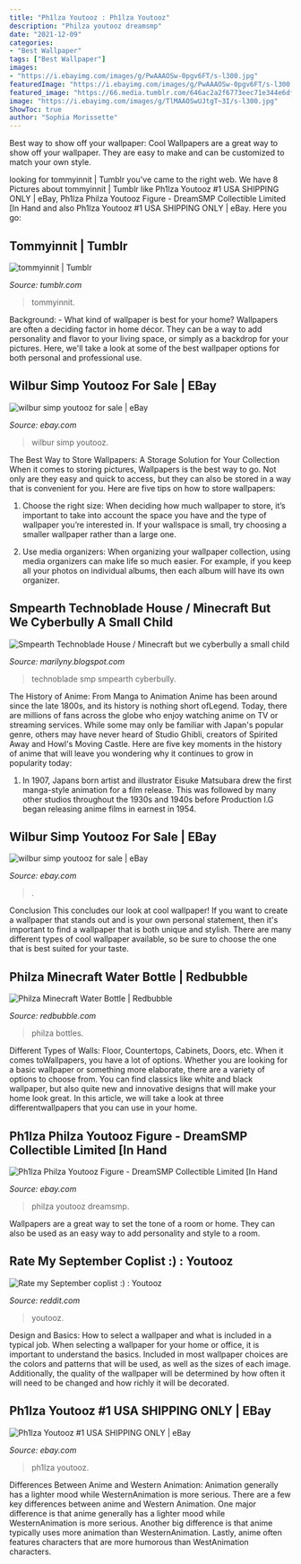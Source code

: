 ```yaml
---
title: "Ph1lza Youtooz : Ph1lza Youtooz"
description: "Philza youtooz dreamsmp"
date: "2021-12-09"
categories:
- "Best Wallpaper"
tags: ["Best Wallpaper"]
images:
- "https://i.ebayimg.com/images/g/PwAAAOSw-0pgv6FT/s-l300.jpg"
featuredImage: "https://i.ebayimg.com/images/g/PwAAAOSw-0pgv6FT/s-l300.jpg"
featured_image: "https://66.media.tumblr.com/646ac2a2f6773eec71e344e6df563ce2/d80cf88740a2c070-37/s400x600/619532f4ecc4f1f895358e596f56fa3da8a2bf2f.png"
image: "https://i.ebayimg.com/images/g/TlMAAOSwUJtgT~3I/s-l300.jpg"
ShowToc: true
author: "Sophia Morissette"
---
```



Best way to show off your wallpaper:
Cool Wallpapers are a great way to show off your wallpaper. They are easy to make and can be customized to match your own style.

	

		
looking for tommyinnit | Tumblr you've came to the right web. We have 8 Pictures about tommyinnit | Tumblr like Ph1lza Youtooz #1 USA SHIPPING ONLY | eBay, Ph1lza Philza Youtooz Figure - DreamSMP Collectible Limited [In Hand and also Ph1lza Youtooz #1 USA SHIPPING ONLY | eBay. Here you go:
		
    
## Tommyinnit | Tumblr

<img loading=lazy src="https://66.media.tumblr.com/646ac2a2f6773eec71e344e6df563ce2/d80cf88740a2c070-37/s400x600/619532f4ecc4f1f895358e596f56fa3da8a2bf2f.png" onerror="this.onerror=null;this.src='https://tse1.mm.bing.net/th?id=OIP.ilqhntrUdVRmxslOylhzPQAAAA&amp;pid=15.1';" alt="tommyinnit | Tumblr">

_Source: tumblr.com_

>tommyinnit. 

	

Background: - What kind of wallpaper is best for your home?
Wallpapers are often a deciding factor in home décor. They can be a way to add personality and flavor to your living space, or simply as a backdrop for your pictures. Here, we'll take a look at some of the best wallpaper options for both personal and professional use.

    
## Wilbur Simp Youtooz For Sale | EBay

<img loading=lazy src="https://i.ebayimg.com/thumbs/images/g/fUYAAOSwMbxgGGpm/s-l225.jpg" onerror="this.onerror=null;this.src='https://tse2.mm.bing.net/th?id=OIP._oHqsCVawLrToL5iR9VhUgAAAA&amp;pid=15.1';" alt="wilbur simp youtooz for sale | eBay">

_Source: ebay.com_

>wilbur simp youtooz. 

	

The Best Way to Store Wallpapers: A Storage Solution for Your Collection
When it comes to storing pictures, Wallpapers is the best way to go. Not only are they easy and quick to access, but they can also be stored in a way that is convenient for you. Here are five tips on how to store wallpapers:
1) Choose the right size: When deciding how much wallpaper to store, it’s important to take into account the space you have and the type of wallpaper you’re interested in. If your wallspace is small, try choosing a smaller wallpaper rather than a large one.

2) Use media organizers: When organizing your wallpaper collection, using media organizers can make life so much easier. For example, if you keep all your photos on individual albums, then each album will have its own organizer.

    
## Smpearth Technoblade House / Minecraft But We Cyberbully A Small Child

<img loading=lazy src="https://i.ytimg.com/vi/WyUm_Yn3uDI/maxresdefault.jpg" onerror="this.onerror=null;this.src='https://tse2.mm.bing.net/th?id=OIP.H_AulhMLIWTet2DUzKBB3AHaEK&amp;pid=15.1';" alt="Smpearth Technoblade House / Minecraft but we cyberbully a small child">

_Source: marilyny.blogspot.com_

>technoblade smp smpearth cyberbully. 

	

The History of Anime: From Manga to Animation
Anime has been around since the late 1800s, and its history is nothing short ofLegend. Today, there are millions of fans across the globe who enjoy watching anime on TV or streaming services. While some may only be familiar with Japan's popular genre, others may have never heard of Studio Ghibli, creators of Spirited Away and Howl's Moving Castle. Here are five key moments in the history of anime that will leave you wondering why it continues to grow in popularity today:
1) In 1907, Japans born artist and illustrator Eisuke Matsubara drew the first manga-style animation for a film release. This was followed by many other studios throughout the 1930s and 1940s before Production I.G began releasing anime films in earnest in 1954.

    
## Wilbur Simp Youtooz For Sale | EBay

<img loading=lazy src="https://i.ebayimg.com/thumbs/images/g/Sr8AAOSwYjdgKaPv/s-l225.jpg" onerror="this.onerror=null;this.src='https://tse2.mm.bing.net/th?id=OIP.Z0S5t4EeTG4PYbQJP7OVfwAAAA&amp;pid=15.1';" alt="wilbur simp youtooz for sale | eBay">

_Source: ebay.com_

>. 

	

Conclusion
This concludes our look at cool wallpaper! If you want to create a wallpaper that stands out and is your own personal statement, then it's important to find a wallpaper that is both unique and stylish. There are many different types of cool wallpaper available, so be sure to choose the one that is best suited for your taste.

    
## Philza Minecraft Water Bottle | Redbubble

<img loading=lazy src="https://ih1.redbubble.net/image.2382603349.2827/ur,water_bottle_metal_lid_on,square,600x600.2.jpg" onerror="this.onerror=null;this.src='https://tse2.mm.bing.net/th?id=OIP.rkRl4x44Sxb73yolAWZTCwHaHa&amp;pid=15.1';" alt="Philza Minecraft Water Bottle | Redbubble">

_Source: redbubble.com_

>philza bottles. 

	

Different Types of Walls: Floor, Countertops, Cabinets, Doors, etc.
When it comes toWallpapers, you have a lot of options. Whether you are looking for a basic wallpaper or something more elaborate, there are a variety of options to choose from. You can find classics like white and black wallpaper, but also quite new and innovative designs that will make your home look great. In this article, we will take a look at three differentwallpapers that you can use in your home.

    
## Ph1lza Philza Youtooz Figure - DreamSMP Collectible Limited [In Hand

<img loading=lazy src="https://i.ebayimg.com/images/g/PwAAAOSw-0pgv6FT/s-l300.jpg" onerror="this.onerror=null;this.src='https://tse4.mm.bing.net/th?id=OIP.-w2_FcWdc9GtjLHGED0QaAAAAA&amp;pid=15.1';" alt="Ph1lza Philza Youtooz Figure - DreamSMP Collectible Limited [In Hand">

_Source: ebay.com_

>philza youtooz dreamsmp. 

	

Wallpapers are a great way to set the tone of a room or home. They can also be used as an easy way to add personality and style to a room.

    
## Rate My September Coplist :) : Youtooz

<img loading=lazy src="https://i.redd.it/mmrds54pawm51.jpg" onerror="this.onerror=null;this.src='https://tse3.mm.bing.net/th?id=OIP.K0N-1GltbK8GXrQGfx3K4gHaHM&amp;pid=15.1';" alt="Rate my September coplist :) : Youtooz">

_Source: reddit.com_

>youtooz. 

	

Design and Basics: How to select a wallpaper and what is included in a typical job.
When selecting a wallpaper for your home or office, it is important to understand the basics. Included in most wallpaper choices are the colors and patterns that will be used, as well as the sizes of each image. Additionally, the quality of the wallpaper will be determined by how often it will need to be changed and how richly it will be decorated.

    
## Ph1lza Youtooz #1 USA SHIPPING ONLY | EBay

<img loading=lazy src="https://i.ebayimg.com/images/g/TlMAAOSwUJtgT~3I/s-l300.jpg" onerror="this.onerror=null;this.src='https://tse1.mm.bing.net/th?id=OIP._Ngt0n22iLNZMnac7yfoCgAAAA&amp;pid=15.1';" alt="Ph1lza Youtooz #1 USA SHIPPING ONLY | eBay">

_Source: ebay.com_

>ph1lza youtooz. 

	

Differences Between Anime and Western Animation: Animation generally has a lighter mood while WesternAnimation is more serious.
There are a few key differences between anime and Western Animation. One major difference is that anime generally has a lighter mood while WesternAnimation is more serious. Another big difference is that anime typically uses more animation than WesternAnimation. Lastly, anime often features characters that are more humorous than WestAnimation characters.

